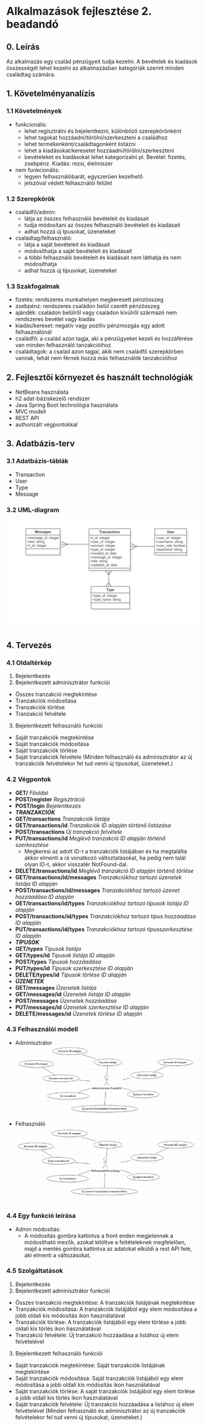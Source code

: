 # Alkalmazások fejlesztése 2. beadandó

## 0. Leírás

Az alkalmazás egy család pénzügyeit tudja kezelni. A bevételek és kiadások összességét lehet kezelni az alkalmazásban kategóriák szerint minden családtag számára.

## 1. Követelményanalízis

### 1.1 Követelmények

- funkcionális:
  - lehet regisztrálni és bejelentkezni, különböző szerepkörönként
  - lehet tagokat hozzáadni/törölni/szerkeszteni a családhoz
  - lehet termékenként/családtagonként listázni
  - lehet a kiadásokat/keresetet hozzáadni/törölni/szerkeszteni
  - bevételeket es kiadásokat lehet kategorizalni pl. Bevétel: fizetés, zsebpénz. Kiadás: rezsi, élelmiszer
- nem funkcionális:
  - legyen felhasználóbarát, egyszerűen kezelhető
  - jelszóval védett felhasználói felület

### 1.2 Szerepkörök

- családfő/admin:
  - látja az összes felhasználó bevételeit és kiadásait
  - tudja módosítani az összes felhasználó bevételeit és kiadásait
  - adhat hozzá új tpusokat, üzeneteket
- családtag/felhasználó:
  - látja a saját bevételeit és kiadásait
  - módosíthatja a saját bevételeit és kiadásait
  - a többi felhasználó bevételeit és kiadásait nem láthatja és nem módosíthatja
  - adhat hozzá új típusokat, üzeneteket

### 1.3 Szakfogalmak

- fizetés: rendszeres munkahelyen megkeresett pénzösszeg
- zsebpénz: rendszeres családon belül cserélt pénzösszeg
- ajándék: családon belülről vagy családon kívülről származó nem rendszeres bevétel vagy kiadás
- kiadás/kereset: negatív vagy pozitív pénzmozgás egy adott felhasználónál
- családfő: a család azon tagja, aki a pénzügyeket kezeli és hozzáférése van minden felhasználó tanzakcióihoz
- családtagok: a család azon tagjai, akik nem családfő szerepkörben vannak, tehát nem férnek hozzá más felhasználók tanzakcióihoz

## 2. Fejlesztői környezet és használt technológiák

- NetBeans használata
- h2 adat-báziskezelő rendszer
- Java Spring Boot technológia használata
- MVC modell
- REST API
- authorizált végpontokkal

## 3. Adatbázis-terv

### 3.1 Adatbázis-táblák

- Transaction
- User
- Type
- Message

### 3.2 UML-diagram

![UML Diagram](https://github.com/abnagy/alkfejl/blob/master/uml.png)

## 4. Tervezés

### 4.1 Oldaltérkép

1. Bejelentkezés
2. Bejelentkezett adminisztrátor funkciói
  - Összes tranzakció megtekintése
  - Tranzakciók módosítása
  - Tranzakciók törlése
  - Tranzakció felvétele
3. Bejelentkezett felhasználó funkciói
  - Saját tranzakciók megtekintése
  - Saját tranzakciók módosítása
  - Saját tranzakciók törlése
  - Saját tranzakciók felvétele
(Minden felhasználó és adminisztrátor az új tranzakciók felvételekor fel tud venni új típusokat, üzeneteket.)

### 4.2 Végpontok

- **GET/** _Főoldal_
- **POST/register** _Regisztráció_
- **POST/login** _Bejelentkezés_
- **_TRANZAKCIÓK_**
- **GET/transactions** _Tranzakciók listája_
- **GET/transactions/id** _Tranzakciók ID alapján történő listázása_
- **POST/transactions** _Új tranzakció felvétele_
- **PUT/transactions/id** _Meglévő tranzakció ID alapján történő szerkesztése_
  - Megkeresi az adott ID-t a tranzakciók listájában és ha megtalálta akkor elmenti a rá vonatkozó változtatásokat, ha pedig nem talál olyan ID-t, akkor visszatér NotFound-dal.
- **DELETE/transactions/id** _Meglévő tranzakció ID alapján történő törlése_
- **GET/transactions/id/messages** _Tranzakciókhoz tartozó üzenetek listája ID alapján_
- **POST/transactions/id/messages** _Tranzakciókhoz tartozó üzenet hozzáadása ID alapján_
- **GET/transactions/id/types** _Tranzakciókhoz tartozó típusok listája ID alapján_
- **POST/transactions/id/types** _Tranzakciókhoz tartozó típus hozzáadása ID alapján_
- **PUT/transactions/id/types** _Tranzakciókhoz tartozó típusszerkesztése ID alapján_
- **_TÍPUSOK_**
- **GET/types** _Típusok listája_
- **GET/types/id** _Típusok listája ID alapján_
- **POST/types** _Típusok hozzáadása_
- **PUT/types/id** _Típusok szerkesztése ID alapján_
- **DELETE/types/id** _Típusok törlése ID alapján_
- **_ÜZENETEK_**
- **GET/messages** _Üzenetek listája_
- **GET/messages/id** _Üzenetek listája ID alapján_
- **POST/messages** _Üzenetek hozzáadása_
- **PUT/messages/id** _Üzenetek szerkesztése ID alapján_
- **DELETE/messages/id** _Üzenetek törlése ID alapján_

### 4.3 Felhasználói modell

- Adminisztrátor
![admin](https://github.com/abnagy/alkfejl/blob/master/admin.png)
- Felhasználó
![user](https://github.com/abnagy/alkfejl/blob/master/user.png)

### 4.4 Egy funkció leírása

- Admin módosítás:
  - A módosítás gombra kattintva a front enden megjelennek a módosítható mezők, azokat kitöltve a feltételeknek megfelelően, majd a mentés gombra kattintva az adatokat elküldi a rest API felé, aki elmenti a változásokat.
  
### 4.5 Szolgáltatások

1. Bejelentkezés
2. Bejelentkezett adminisztrátor funkciói
  - Összes tranzakció megtekintése: A tranzakciók listájának megtekintése
  - Tranzakciók módosítása: A tranzakciók listájából egy elem módosítása a jobb oldali kis módosítás ikon használatával
  - Tranzakciók törlése: A tranzakciók listájából egy elem törlése a jobb oldali kis törlés ikon használatával
  - Tranzakció felvétele: Új tranzakció hozzáadása a listához új elem felvételével
3. Bejelentkezett felhasználó funkciói
  - Saját tranzakciók megtekintése: Saját tranzakciók listájának megtekintése
  - Saját tranzakciók módosítása: Saját tranzakciók listájából egy elem módosítása a jobb oldali kis módosítás ikon használatával
  - Saját tranzakciók törlése: A saját tranzakciók listájából egy elem törlése a jobb oldali kis törlés ikon használatával
  - Saját tranzakciók felvétele: Új tranzakció hozzáadása a listához új elem felvételével
(Minden felhasználó és adminisztrátor az új tranzakciók felvételekor fel tud venni új típusokat, üzeneteket.)
